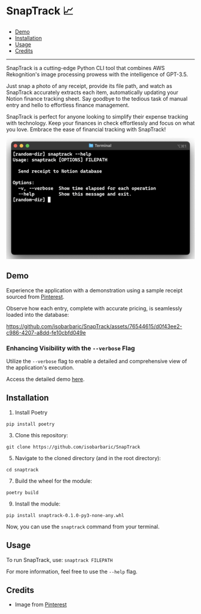 # SnapTrack :chart_with_upwards_trend:

- [Demo](#demo)
- [Installation](#installation)
- [Usage](#usage)
- [Credits](#credits)

-----

SnapTrack is a cutting-edge Python CLI tool that combines AWS Rekognition's image processing prowess with the intelligence of GPT-3.5. 

Just snap a photo of any receipt, provide its file path, and watch as SnapTrack accurately extracts each item, automatically updating your Notion finance tracking sheet. Say goodbye to the tedious task of manual entry and hello to effortless finance management. 

SnapTrack is perfect for anyone looking to simplify their expense tracking with technology. Keep your finances in check effortlessly and focus on what you love. Embrace the ease of financial tracking with SnapTrack!

![Help](assets/help.png)

## Demo

Experience the application with a demonstration using a sample receipt sourced from [Pinterest](#credits).

Observe how each entry, complete with accurate pricing, is seamlessly loaded into the database: 

https://github.com/isobarbaric/SnapTrack/assets/76544615/d0f43ee2-c986-4207-a8dd-fe10cbfd049e

### Enhancing Visibility with the `--verbose` Flag

Utilize the ``--verbose`` flag to enable a detailed and comprehensive view of the application's execution.

Access the detailed demo [here](https://github.com/isobarbaric/SnapTrack/assets/76544615/0bec78af-45e3-4fd3-869d-11bb43843e04).

## Installation
1. Install Poetry
```
pip install poetry
```

3. Clone this repository:
```
git clone https://github.com/isobarbaric/SnapTrack
```

5. Navigate to the cloned directory (and in the root directory):
```
cd snaptrack
```

7. Build the wheel for the module:
```
poetry build
```

9. Install the module:
```
pip install snaptrack-0.1.0-py3-none-any.whl
```

Now, you can use the `snaptrack` command from your terminal.

## Usage
To run SnapTrack, use:
``snaptrack FILEPATH``

For more information, feel free to use the ``--help`` flag.

## Credits
- Image from [Pinterest](https://www.pinterest.ca/pin/receipt--282952789077533732/)
